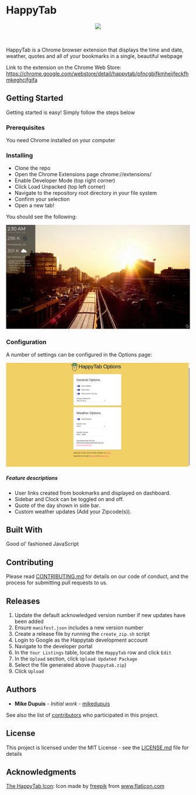 # HappyTab

<p align="center">
  <img src="assets/pineapple-128.png">
</p>

<br/>

HappyTab is a Chrome browser extension that displays the time and date, weather, quotes and all of your bookmarks in a single, beautiful webpage

Link to the extension on the Chrome Web Store: https://chrome.google.com/webstore/detail/happytab/pfncgbifkmheijfeckfhmkeghcjfgifa

## Getting Started

Getting started is easy! Simply follow the steps below

### Prerequisites

You need Chrome installed on your computer

### Installing

* Clone the repo
* Open the Chrome Extensions page chrome://extensions/
* Enable Developer Mode (top right corner)
* Click Load Unpacked (top left corner)
* Navigate to the repository root directory in your file system
* Confirm your selection
* Open a new tab!

You should see the following:

![Screenshot](assets/README1.png)

### Configuration

A number of settings can be configured in the Options page:

![Options](assets/README2.png)

##### Feature descriptions

- User links created from bookmarks and displayed on dashboard.
- Sidebar and Clock can be toggled on and off.
- Quote of the day shown in side bar.
- Custom weather updates (Add your Zipcode(s)).

## Built With

Good ol' fashioned JavaScript

## Contributing

Please read [CONTRIBUTING.md](./CONTRIBUTING.md) for details on our code of conduct, and the process for submitting pull requests to us.

## Releases

1. Update the default acknowledged version number if new updates have been added
2. Ensure `manifest.json` includes a new version number
3. Create a release file by running the `create_zip.sh` script
4. Login to Google as the Happytab development account
5. Navigate to the developer portal
6. In the `Your Listings` table, locate the `HappyTab` row and click `Edit`
7. In the `Upload` section, click `Upload Updated Package`
8. Select the file generated above (`happytab.zip`)
9. Click `Upload`

## Authors

* **Mike Dupuis** - *Initial work* - [mikedupuis](https://github.com/mikedupuis)

See also the list of [contributors](./CONTRIBUTORS.md) who participated in this project.

## License

This project is licensed under the MIT License - see the [LICENSE.md](./LICENSE) file for details

## Acknowledgments

[The HappyTab Icon](https://www.flaticon.com/free-icon/pineapple_826934): Icon made by [freepik](https://www.flaticon.com/authors/freepik) from www.flaticon.com
